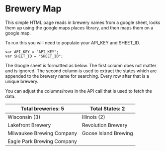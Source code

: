 # Brewery Map

This simple HTML page reads in brewery names from a google sheet, looks them up using the google maps places library, and then maps them on a google map.

To run this you will need to populate your API_KEY and SHEET_ID.

```
var API_KEY = "API_KEY";
var SHEET_ID = "SHEET_ID";
```

The Google sheet is formatted as below. The first column does not matter and is ignored. The second column is used to extract the states which are appended to the brewery name for searching. Every row after that is a unique brewery.

You can adjust the columns/rows in the API call that is used to fetch the data.

| Total breweries: 5         | Total States: 2      |
|----------------------------|----------------------|
| Wisconsin (3)              | Illinois (2)         |
| Lakefront Brewery          | Revolution Brewery   |
| Milwaukee Brewing Company  | Goose Island Brewing |
| Eagle Park Brewing Company |                      |